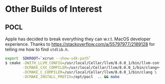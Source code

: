 # Other Builds of Interest

## POCL

Apple has decided to break everything they can w.r.t. MacOS developer experience.
Thanks to https://stackoverflow.com/a/55797977/2189128 for telling me how to find `stdlib.h`.

```sh
export  SDKROOT=`xcrun --show-sdk-path` 
$ cmake -DWITH_LLVM_CONFIG=/usr/local/Cellar/llvm/8.0.0_1/bin/llvm-config \
        -DCMAKE_CXX_COMPILER=/usr/local/Cellar/llvm/8.0.0_1/bin/clang++ \
        -DCMAKE_C_COMPILER=/usr/local/Cellar/llvm/8.0.0_1/bin/clang \
        -DCMAKE_INSTALL_PREFIX=/opt/pocl  .. && make
```
